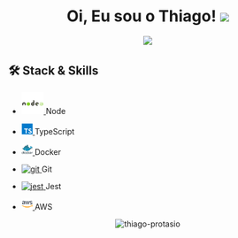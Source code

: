 <h1 align="center" >Oi, Eu sou o Thiago! <img height=30 src="https://user-images.githubusercontent.com/62777715/180500455-956f9a33-3227-4c78-b75e-d3acc478c3a5.gif" /></h1> 

<p align="center" ><img height=250 src="https://user-images.githubusercontent.com/62777715/180505375-fe444e46-30ea-44ba-ae30-f3c014212687.gif"/></p>

<h2 align="left" >🛠️ Stack & Skills</h2>

- <a href="https://nodejs.org" target="_blank" rel="noreferrer"> <img src="https://raw.githubusercontent.com/devicons/devicon/master/icons/nodejs/nodejs-original-wordmark.svg" alt="nodejs" width="40" height="40"/> </a> Node

- <a href="https://www.typescriptlang.org/" target="_blank" rel="noreferrer"> <img src="https://raw.githubusercontent.com/devicons/devicon/master/icons/typescript/typescript-original.svg" alt="typescript" width="20" height="20"/> </a> TypeScript

- <a href="https://www.docker.com/" target="_blank" rel="noreferrer"> <img src="https://raw.githubusercontent.com/devicons/devicon/master/icons/docker/docker-original-wordmark.svg" alt="docker" width="20" height="20"/> </a> Docker

-  <a href="https://git-scm.com/" target="_blank" rel="noreferrer"> <img src="https://www.vectorlogo.zone/logos/git-scm/git-scm-icon.svg" alt="git" width="40" height="40"/> </a> Git

- <a href="https://jestjs.io" target="_blank" rel="noreferrer"> <img src="https://www.vectorlogo.zone/logos/jestjsio/jestjsio-icon.svg" alt="jest" width="40" height="40"/> </a> Jest

- <a href="https://aws.amazon.com" target="_blank" rel="noreferrer"> <img src="https://raw.githubusercontent.com/devicons/devicon/master/icons/amazonwebservices/amazonwebservices-original-wordmark.svg" alt="aws" width="20" height="20"/> </a> AWS
<p align="center"><img  src="https://github-readme-stats.vercel.app/api/top-langs?username=thiago-protasio&show_icons=true&locale=en&layout=compact" alt="thiago-protasio" /></p>
